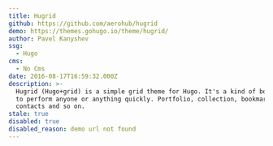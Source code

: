```yaml
---
title: Hugrid
github: https://github.com/aerohub/hugrid
demo: https://themes.gohugo.io/theme/hugrid/
author: Pavel Kanyshev
ssg:
  - Hugo
cms:
  - No Cms
date: 2016-08-17T16:59:32.000Z
description: >-
  Hugrid (Hugo+grid) is a simple grid theme for Hugo. It's a kind of boilerplate
  to perform anyone or anything quickly. Portfolio, collection, bookmarks,
  contacts and so on.
stale: true
disabled: true
disabled_reason: demo url not found
---
```

